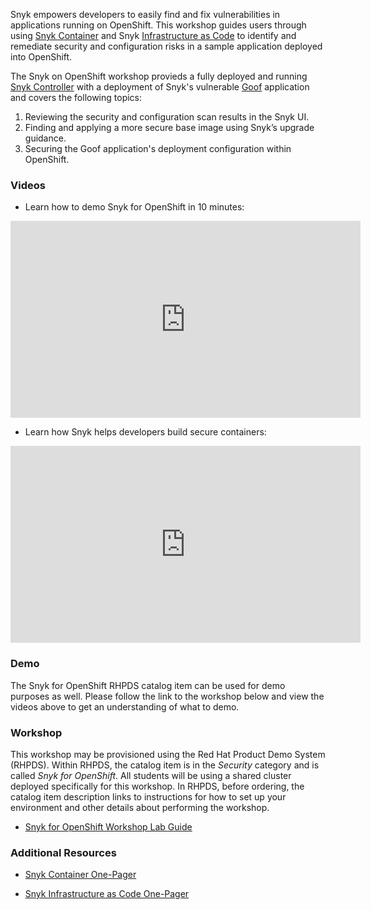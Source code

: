 Snyk empowers developers to easily find and fix vulnerabilities in applications running on OpenShift. This workshop guides users through using [Snyk Container](https://snyk.io/product/container-vulnerability-management) and Snyk [Infrastructure as Code](https://snyk.io/product/infrastructure-as-code-security/) to identify and remediate security and configuration risks in a sample application deployed into OpenShift.

The Snyk on OpenShift workshop provieds a fully deployed and running [Snyk Controller](https://support.snyk.io/hc/en-us/articles/360006548317-Install-the-Snyk-controller-with-OpenShift-4-and-OperatorHub) with a deployment of Snyk's vulnerable [Goof](https://github.com/snyk/goof) application and covers the following topics:

1. Reviewing the security and configuration scan results in the Snyk UI.
2. Finding and applying a more secure base image using Snyk’s upgrade guidance.
3. Securing the Goof application's deployment configuration within OpenShift.

### Videos
* Learn how to demo Snyk for OpenShift in 10 minutes:
<div class="video">
    <iframe width="560" height="315" src="https://www.youtube.com/embed/TODO" frameborder="0" allow="accelerometer; autoplay; clipboard-write; encrypted-media; gyroscope; picture-in-picture" allowfullscreen></iframe>
</div>

* Learn how Snyk helps developers build secure containers:
<div class="video">
    <iframe width="560" height="315" src="https://www.youtube.com/embed/7tFYMBU5qrU" frameborder="0" allow="accelerometer; autoplay; clipboard-write; encrypted-media; gyroscope; picture-in-picture" allowfullscreen></iframe>
</div>

### Demo

The Snyk for OpenShift RHPDS catalog item can be used for demo purposes 
as well.  Please follow the link to the workshop below and view the videos 
above to get an understanding of what to demo.

### Workshop

This workshop may be provisioned using the Red Hat Product Demo System (RHPDS).
Within RHPDS, the catalog item is in the _Security_ category and is called 
_Snyk for OpenShift_. All students will be using a shared cluster deployed 
specifically for this workshop. In RHPDS, before ordering, the catalog item 
description links to instructions for how to set up your environment and other 
details about performing the workshop.

* [Snyk for OpenShift Workshop Lab Guide](https://github.com/snyk-partners/snyk-rhpds")

### Additional Resources

* [Snyk Container One-Pager](https://liveshare.seismic.com/i/WkIwdkHCcoE25sFWyFV6HGQV44lp9xp9R7jM85gr8b4sQZ6jFYrQm___x52bgpLS8R8gJbEP5SgfXYO8sXbiJ7yBdYm8v107sLicc6Crw3EooEQUALSIGN)

* [Snyk Infrastructure as Code One-Pager](https://liveshare.seismic.com/i/WkIwdkHCcoE25sFWyFV6HGQV44lp9xp9R7jM85gr8b6KJEByKRuf___Y29F78nEw8nZTo01JniShv8kYcNosltnNpkfAZ2EjA3zoI___rvIY05UEQUALSIG)
